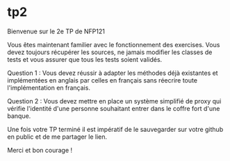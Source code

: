 # tp2

Bienvenue sur le 2e TP de NFP121

Vous êtes maintenant familier avec le fonctionnement des exercises. Vous devez toujours récupérer les sources, 
ne jamais modifier les classes de tests et vous assurer que tous les tests soient validés.

Question 1 :
Vous devez réussir à adapter les méthodes déjà existantes et implémentées en anglais par celles en français sans réecrire toute l'implémentation en français.

Question 2 :
Vous devez mettre en place un système simplifié de proxy qui vérifie l'identité d'une personne souhaitant entrer dans le coffre fort d'une banque.

Une fois votre TP terminé il est impératif de le sauvegarder sur votre github en public et de me partager le lien.

Merci et bon courage !
